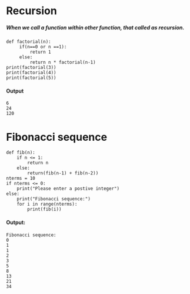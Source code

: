 # Recursion
##### When we call a function within other function, that called as recursion.
```
def factorial(n):
     if(n==0 or n ==1):
         return 1
     else:
         return n * factorial(n-1)
print(factorial(3))
print(factorial(4))
print(factorial(5))
```
#### Output
```
6
24
120
```
# Fibonacci sequence
```
def fib(n):
    if n <= 1:
        return n
    else:
        return(fib(n-1) + fib(n-2))
nterms = 10
if nterms <= 0:
    print("Please enter a postive integer")
else:
    print("Fibonacci sequence:")
    for i in range(nterms):
        print(fib(i))
```
#### Output:
```
Fibonacci sequence:
0
1
1
2
3
5
8
13
21
34
```